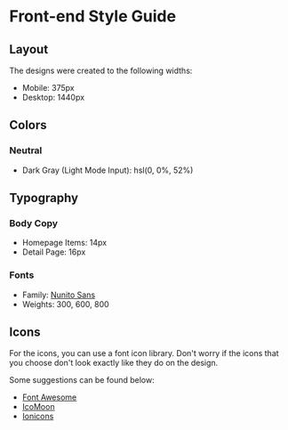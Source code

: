 # Front-end Style Guide

## Layout

The designs were created to the following widths:

- Mobile: 375px
- Desktop: 1440px

## Colors

### Neutral

<!-- - Dark Blue (Dark Mode Elements): hsl(209, 23%, 22%) -->
<!-- - Very Dark Blue (Dark Mode Background): hsl(207, 26%, 17%) -->
<!-- - Very Dark Blue (Light Mode Text): hsl(200, 15%, 8%) -->
- Dark Gray (Light Mode Input): hsl(0, 0%, 52%)
<!-- - Very Light Gray (Light Mode Background): hsl(0, 0%, 98%) -->
<!-- - White (Dark Mode Text & Light Mode Elements): hsl(0, 0%, 100%) -->

## Typography

### Body Copy

- Homepage Items: 14px
- Detail Page: 16px 

### Fonts

- Family: [Nunito Sans](https://fonts.google.com/specimen/Nunito+Sans)
- Weights: 300, 600, 800

## Icons

For the icons, you can use a font icon library. Don't worry if the icons that you choose don't look exactly like they do on the design.

Some suggestions can be found below:

- [Font Awesome](https://fontawesome.com)
- [IcoMoon](https://icomoon.io)
- [Ionicons](https://ionicons.com)